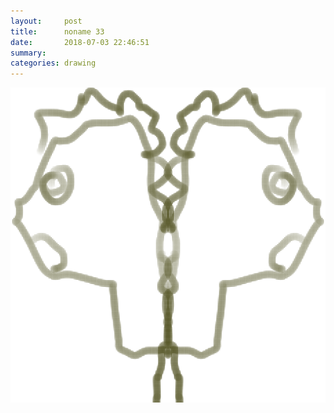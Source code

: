 ```yaml
---
layout:     post
title:      noname 33
date:       2018-07-03 22:46:51
summary:    
categories: drawing
---
```

![noname 33](/images/diary/noname-33.png ".")
